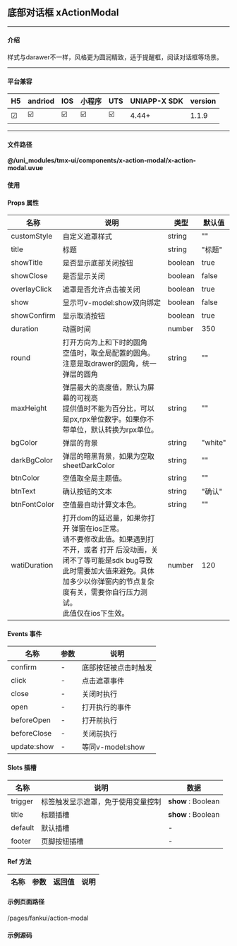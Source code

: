 
## 底部对话框 xActionModal

***

#### 介绍

样式与darawer不一样，风格更为圆润精致，适于提醒框，阅读对话框等场景。

***

#### 平台兼容

| H5 | andriod | IOS | 小程序 | UTS | UNIAPP-X SDK | version |
| --- | --- | --- | --- | --- | --- | --- |
| ☑ | ☑️ | ☑️ | ☑️ | ☑️ | 4.44+ | 1.1.9 |

***

#### 文件路径

**@/uni_modules/tmx-ui/components/x-action-modal/x-action-modal.uvue**

#### 使用

<x-action-modal></x-action-modal>

#### Props 属性

| 名称 | 说明 | 类型 | 默认值 |
| ------ | ---- | ---- | ---- |
| customStyle | 自定义遮罩样式 | string | "" |
| title | 标题 | string | "标题" |
| showTitle | 是否显示底部关闭按钮 | boolean | true |
| showClose | 是否显示关闭 | boolean | false |
| overlayClick | 遮罩是否允许点击被关闭 | boolean | true |
| show | 显示可v-model:show双向绑定 | boolean | false |
| showConfirm | 显示取消按钮 | boolean | true |
| duration | 动画时间 | number | 350 |
| round | 打开方向为上和下时的圆角<br>空值时，取全局配置的圆角。注意是取drawer的圆角，统一弹层的圆角 | string | "" |
| maxHeight | 弹层最大的高度值，默认为屏幕的可视高<br>提供值时不能为百分比，可以是px,rpx单位数字。如果你不带单位，默认转换为rpx单位。 | string | "" |
| bgColor | 弹层的背景 | string | "white" |
| darkBgColor | 弹层的暗黑背景，如果为空取sheetDarkColor | string | "" |
| btnColor | 空值取全局主题值。 | string | "" |
| btnText | 确认按钮的文本 | string | "确认" |
| btnFontColor | 空值最自动计算文本色。 | string | "" |
| watiDuration | 打开dom的延迟量，如果你打开 弹窗在ios正常。<br>请不要修改此值。如果遇到打不开，或者 打开 后没动画，关闭不了等可能是sdk bug导致 <br>此时需要加大值来避免。具体加多少以你弹窗内的节点复杂度有关，需要你自行压力测试。<br>此值仅在ios下生效。 | number | 120 |



#### Events 事件

| 名称 | 参数 | 说明 |
| ------ | ---- | ---- |
| confirm | - | 底部按钮被点击时触发 |
| click | - | 点击遮罩事件 |
| close | - | 关闭时执行 |
| open | - | 打开执行的事件 |
| beforeOpen | - | 打开前执行 |
| beforeClose | - | 关闭前执行 |
| update:show | - | 等同v-model:show |


#### Slots 插槽

| 名称 | 说明 | 数据 |
| ------ | ---- | ---- |
| trigger | 标签触发显示遮罩，免于使用变量控制 | **show** : Boolean<br> |
| title | 标题插槽 | **show** : Boolean<br> |
| default | 默认插槽 | - |
| footer | 页脚按钮插槽 | - |


#### Ref 方法

| 名称 | 参数 | 返回值 | 说明 |
| ------ | ---- | ---- | ---- |


#### 示例页面路径

/pages/fankui/action-modal

#### 示例源码

<template>
	<!-- #ifdef APP -->
	<scroll-view style="flex:1">
	<!-- #endif -->
	<!-- #ifdef MP-WEIXIN -->
	<page-meta :page-style="`background-color:${xThemeConfigBgColor}`">
		<navigation-bar :background-color="xThemeConfigNavBgColor" :front-color="xThemeConfigNavFontColor"></navigation-bar>
	</page-meta>
	<!-- #endif -->
		<x-sheet>
			<x-text font-size="18" class=" text-weight-b mb-8">底部对话框 ActionModal</x-text>
			<x-text color="#999999" >
				样式与darawer不一样，风格更为圆润精致，适于提醒框，阅读对话框等场景。
			</x-text>
		</x-sheet>
		<x-sheet>
			<x-action-modal :show="showModal" title="技巧提醒" btn-text="我知道了哇">
				<template #trigger>
					<x-button :block="true">显示技巧提醒</x-button>
				</template>
			
				<x-sheet class="flex flex-col flex-col-center-center">
					<x-icon font-size="96" color="primary" name="pantone-fill"></x-icon>
					<x-text font-size="18" class="text-weight-b">你学会了吗？</x-text>
					<x-text class="text-align-center text-grey">风格与drawer样式不同的是两边和底部有间隙？风格是否喜欢呢？</x-text>
				</x-sheet>
			</x-action-modal>
		</x-sheet>
	<!-- #ifdef APP -->
	</scroll-view>
	<!-- #endif -->
</template>

<script>
	export default {
		data() {
			return {
				showModal: false
			};
		},
		onReady() {
			this.showModal = true;
		}
	}
</script>

<style lang="scss">

</style>
		
